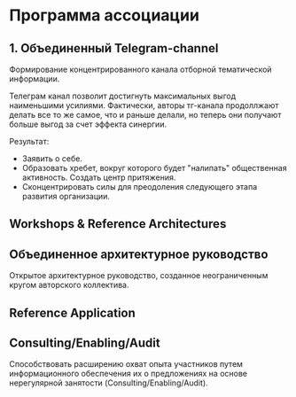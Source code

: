 # Программа ассоциации

## 1. Объединенный Telegram-channel

Формирование концентрированного канала отборной тематической информации.

Телеграм канал позволит достигнуть максимальных выгод наименьшими усилиями. Фактически, авторы тг-канала продоллжают делать все то же самое, что и раньше делали, но теперь они получают больше выгод за счет эффекта синергии.

Результат:

- Заявить о себе.
- Образовать хребет, вокруг которого будет "налипать" общественная активность. Создать центр притяжения.
- Сконцентрировать силы для преодоления следующего этапа развития организации.


## Workshops & Reference Architectures


## Объединенное архитектурное руководство

Открытое архитектурное руководство, созданное неограниченным кругом авторского коллектива.

## Reference Application

## Consulting/Enabling/Audit

Способствовать расширению охват опыта участников путем информационного обеспечения их о предложениях на основе нерегулярной занятости (Consulting/Enabling/Audit).

